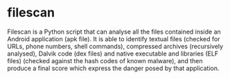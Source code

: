 filescan
========

Filescan is a Python script that can analyse all the files contained inside an Android application (apk file).
It is able to identify textual files (checked for URLs, phone numbers, shell commands), compressed archives (recursively analysed), Dalvik code (dex files) and native executable and libraries (ELF files) (checked against the hash codes of known malware), and then produce a final score which express the danger posed by that application.
